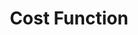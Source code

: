 ---
types: "word"

title: "Cost Function"

categories: ['']

tags: ['Cost', 'Function']

arabic: ['دالة التكلفة']

publishers: ['خوارزميات الذكاء الاصطناعي في تحليل النص العربي']

types: "word"

slug: ""
---
